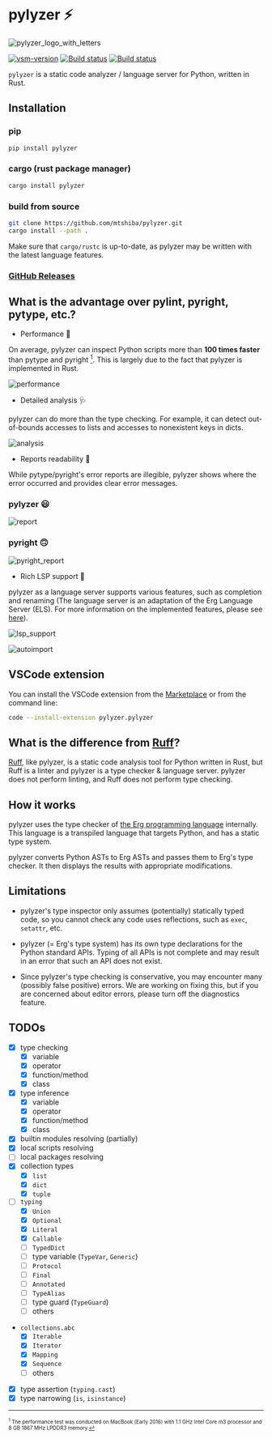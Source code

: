 # pylyzer ⚡

![pylyzer_logo_with_letters](https://raw.githubusercontent.com/mtshiba/pylyzer/main/images/pylyzer-logo-with-letters.png)

<a href="https://marketplace.visualstudio.com/items?itemName=pylyzer.pylyzer" target="_blank" rel="noreferrer noopener nofollow"><img src="https://img.shields.io/visual-studio-marketplace/v/pylyzer.pylyzer?style=flat&amp;label=VS%20Marketplace&amp;logo=visual-studio-code" alt="vsm-version"></a>
<a href="https://github.com/mtshiba/pylyzer/releases"><img alt="Build status" src="https://img.shields.io/github/v/release/mtshiba/pylyzer.svg"></a>
<a href="https://github.com/mtshiba/pylyzer/actions/workflows/rust.yml"><img alt="Build status" src="https://github.com/mtshiba/pylyzer/actions/workflows/rust.yml/badge.svg"></a>

`pylyzer` is a static code analyzer / language server for Python, written in Rust.

## Installation

### pip

```bash
pip install pylyzer
```

### cargo (rust package manager)

```bash
cargo install pylyzer
```

### build from source

```bash
git clone https://github.com/mtshiba/pylyzer.git
cargo install --path .
```

Make sure that `cargo/rustc` is up-to-date, as pylyzer may be written with the latest language features.

### [GitHub Releases](https://github.com/mtshiba/pylyzer/releases/latest)

## What is the advantage over pylint, pyright, pytype, etc.?

* Performance 🌟

On average, pylyzer can inspect Python scripts more than __100 times faster__ than pytype and pyright [<sup id="f1">1</sup>](#1). This is largely due to the fact that pylyzer is implemented in Rust.

![performance](https://raw.githubusercontent.com/mtshiba/pylyzer/main/images/performance.png)

* Detailed analysis 🩺

pylyzer can do more than the type checking. For example, it can detect out-of-bounds accesses to lists and accesses to nonexistent keys in dicts.

![analysis](https://raw.githubusercontent.com/mtshiba/pylyzer/main/images/analysis.png)

* Reports readability 📖

While pytype/pyright's error reports are illegible, pylyzer shows where the error occurred and provides clear error messages.

### pylyzer 😃

![report](https://raw.githubusercontent.com/mtshiba/pylyzer/main/images/report.png)

### pyright 🙃

![pyright_report](https://raw.githubusercontent.com/mtshiba/pylyzer/main/images/pyright_report.png)

* Rich LSP support 📝

pylyzer as a language server supports various features, such as completion and renaming (The language server is an adaptation of the Erg Language Server (ELS). For more information on the implemented features, please see [here](https://github.com/erg-lang/erg/tree/main/crates/els#readme)).

![lsp_support](https://raw.githubusercontent.com/mtshiba/pylyzer/main/images/lsp_support.png)

![autoimport](https://raw.githubusercontent.com/mtshiba/pylyzer/main/images/autoimport.gif)

## VSCode extension

You can install the VSCode extension from the [Marketplace](https://marketplace.visualstudio.com/items?itemName=pylyzer.pylyzer) or from the command line:

```sh
code --install-extension pylyzer.pylyzer
```

## What is the difference from [Ruff](https://github.com/charliermarsh/ruff)?

[Ruff](https://github.com/charliermarsh/ruff), like pylyzer, is a static code analysis tool for Python written in Rust, but Ruff is a linter and pylyzer is a type checker & language server.
pylyzer does not perform linting, and Ruff does not perform type checking.

## How it works

pylyzer uses the type checker of [the Erg programming language](https://erg-lang.org) internally.
This language is a transpiled language that targets Python, and has a static type system.

pylyzer converts Python ASTs to Erg ASTs and passes them to Erg's type checker. It then displays the results with appropriate modifications.

## Limitations

* pylyzer's type inspector only assumes (potentially) statically typed code, so you cannot check any code uses reflections, such as `exec`, `setattr`, etc.

* pylyzer (= Erg's type system) has its own type declarations for the Python standard APIs. Typing of all APIs is not complete and may result in an error that such an API does not exist.

* Since pylyzer's type checking is conservative, you may encounter many (possibly false positive) errors. We are working on fixing this, but if you are concerned about editor errors, please turn off the diagnostics feature.

## TODOs

* [x] type checking
  * [x] variable
  * [x] operator
  * [x] function/method
  * [x] class
* [x] type inference
  * [x] variable
  * [x] operator
  * [x] function/method
  * [x] class
* [x] builtin modules resolving (partially)
* [x] local scripts resolving
* [ ] local packages resolving
* [x] collection types
  * [x] `list`
  * [x] `dict`
  * [x] `tuple`
* [ ] `typing`
  * [x] `Union`
  * [x] `Optional`
  * [x] `Literal`
  * [x] `Callable`
  * [ ] `TypedDict`
  * [ ] type variable (`TypeVar`, `Generic`)
  * [ ] `Protocol`
  * [ ] `Final`
  * [ ] `Annotated`
  * [ ] `TypeAlias`
  * [ ] type guard (`TypeGuard`)
  * [ ] others
* `collections.abc`
  * [x] `Iterable`
  * [x] `Iterator`
  * [x] `Mapping`
  * [x] `Sequence`
  * [ ] others
* [x] type assertion (`typing.cast`)
* [x] type narrowing (`is`, `isinstance`)

---

<span id="1" style="font-size:x-small"><sup>1</sup> The performance test was conducted on MacBook (Early 2016) with 1.1 GHz Intel Core m3 processor and 8 GB 1867 MHz LPDDR3 memory.[↩](#f1)</span>
